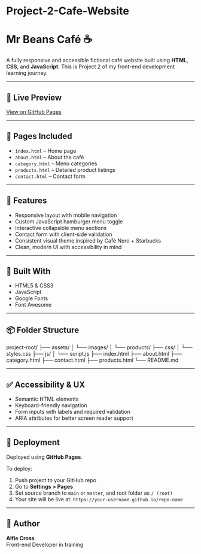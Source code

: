 # Project-2-Cafe-Website
# Mr Beans Café ☕️

A fully responsive and accessible fictional café website built using **HTML**, **CSS**, and **JavaScript**. This is Project 2 of my front-end development learning journey.

---

## 🔗 Live Preview

[View on GitHub Pages](https://AlfieCross.github.io/Project-2-Cafe-Website/)

---

## 📁 Pages Included

- `index.html` – Home page
- `about.html` – About the café
- `category.html` – Menu categories
- `products.html` – Detailed product listings
- `contact.html` – Contact form

---

## 🎯 Features

- Responsive layout with mobile navigation
- Custom JavaScript hamburger menu toggle
- Interactive collapsible menu sections
- Contact form with client-side validation
- Consistent visual theme inspired by Cafè Nero + Starbucks
- Clean, modern UI with accessibility in mind

---

## 🧰 Built With

- HTML5 & CSS3
- JavaScript
- Google Fonts
- Font Awesome

---

## 📦 Folder Structure

project-root/
├── assets/
│ └── images/
│ └── products/
├── css/
│ └── styles.css
├── js/
│ └── script.js
├── index.html
├── about.html
├── category.html
├── contact.html
├── products.html
└── README.md

---

## ✅ Accessibility & UX

- Semantic HTML elements
- Keyboard-friendly navigation
- Form inputs with labels and required validation
- ARIA attributes for better screen reader support

---

## 🚀 Deployment

Deployed using **GitHub Pages**.

To deploy:
1. Push project to your GitHub repo
2. Go to **Settings > Pages**
3. Set source branch to `main` or `master`, and root folder as `/ (root)`
4. Your site will be live at: `https://your-username.github.io/repo-name`

---

## 📝 Author

**Alfie Cross**  
Front-end Developer in training 